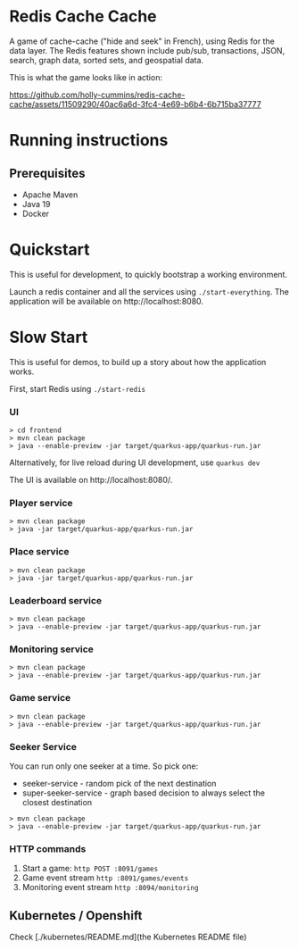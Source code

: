 # Redis Cache Cache

A game of cache-cache ("hide and seek" in French), using Redis for the data layer. 
The Redis features shown include pub/sub, transactions, JSON, search, graph data, sorted sets, and geospatial data. 

This is what the game looks like in action:

https://github.com/holly-cummins/redis-cache-cache/assets/11509290/40ac6a6d-3fc4-4e69-b6b4-6b715ba37777

# Running instructions

## Prerequisites

- Apache Maven
- Java 19
- Docker

# Quickstart

This is useful for development, to quickly bootstrap a working environment.

Launch a redis container and all the services using `./start-everything`. 
The application will be available on http://localhost:8080.


# Slow Start

This is useful for demos, to build up a story about how the application works.

First, start Redis using `./start-redis`

### UI

```shell
> cd frontend
> mvn clean package
> java --enable-preview -jar target/quarkus-app/quarkus-run.jar
```

Alternatively, for live reload during UI development, use `quarkus dev`

The UI is available on http://localhost:8080/.

### Player service

```shell
> mvn clean package
> java -jar target/quarkus-app/quarkus-run.jar
```

### Place service

```shell
> mvn clean package
> java -jar target/quarkus-app/quarkus-run.jar
```

### Leaderboard service

```shell
> mvn clean package
> java --enable-preview -jar target/quarkus-app/quarkus-run.jar
```

### Monitoring service

```shell
> mvn clean package
> java --enable-preview -jar target/quarkus-app/quarkus-run.jar
```

### Game service

```shell
> mvn clean package
> java --enable-preview -jar target/quarkus-app/quarkus-run.jar
```

### Seeker Service

You can run only one seeker at a time.
So pick one:

- seeker-service - random pick of the next destination
- super-seeker-service - graph based decision to always select the closest destination

```shell
> mvn clean package
> java --enable-preview -jar target/quarkus-app/quarkus-run.jar
```

### HTTP commands

1. Start a game: `http POST :8091/games`
2. Game event stream `http :8091/games/events`
3. Monitoring event stream `http :8094/monitoring`


## Kubernetes / Openshift

Check [./kubernetes/README.md](the Kubernetes README file)